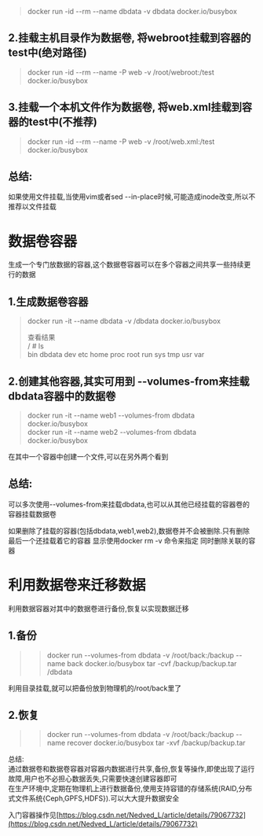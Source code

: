 > docker run -id --rm --name dbdata -v dbdata docker.io/busybox
> 
>  
 
## 2.挂载主机目录作为数据卷, 将webroot挂载到容器的test中(绝对路径)

 
> docker run -id --rm --name -P web -v /root/webroot:/test docker.io/busybox
> 
>  
 
## 3.挂载一个本机文件作为数据卷, 将web.xml挂载到容器的test中(不推荐)

 
> docker run -id --rm --name -P web -v /root/web.xml:/test docker.io/busybox
> 
>  
 
## 总结:

 如果使用文件挂载,当使用vim或者sed --in-place时候,可能造成inode改变,所以不推荐以文件挂载

 
# 数据卷容器

 生成一个专门放数据的容器,这个数据卷容器可以在多个容器之间共享一些持续更行的数据

 
## 1.生成数据卷容器

 
> docker run -it --name dbdata -v /dbdata docker.io/busybox
> 
>  查看结果  
>  / # ls  
>  bin dbdata dev etc home proc root run sys tmp usr var
> 
>  
 
## 2.创建其他容器,其实可用到 --volumes-from来挂载dbdata容器中的数据卷

 
> docker run -it --name web1 --volumes-from dbdata docker.io/busybox  
>  docker run -it --name web2 --volumes-from dbdata docker.io/busybox
> 
>  
 在其中一个容器中创建一个文件,可以在另外两个看到

 
## 总结:

 可以多次使用--volumes-from来挂载dbdata,也可以从其他已经挂载的容器卷的容器挂载数据卷

 如果删除了挂载的容器(包括dbdata,web1,web2),数据卷并不会被删除.只有删除最后一个还挂载着它的容器 显示使用docker rm -v 命令来指定 同时删除关联的容器

 
# 利用数据卷来迁移数据

 利用数据容器对其中的数据卷进行备份,恢复以实现数据迁移

 
## 1.备份

 
> >  docker run --volumes-from dbdata -v /root/back:/backup --name back docker.io/busybox tar -cvf /backup/backup.tar /dbdata
> 
>  
 利用目录挂载,就可以把备份放到物理机的/root/back里了

 
## 2.恢复

 
> >  docker run --volumes-from dbdata -v /root/back:/backup --name recover docker.io/busybox tar -xvf /backup/backup.tar
> 
>  
 总结:  
 通过数据卷和数据卷容器对容器内数据进行共享,备份,恢复等操作,即使出现了运行故障,用户也不必担心数据丢失,只需要快速创建容器即可  
 在生产环境中,定期在物理机上进行数据备份,使用支持容错的存储系统(RAID,分布式文件系统{Ceph,GPFS,HDFS}).可以大大提升数据安全

 

 入门容器操作见[https://blog.csdn.net/Nedved_L/article/details/79067732](https://blog.csdn.net/Nedved_L/article/details/79067732)

   
   
   
   
 